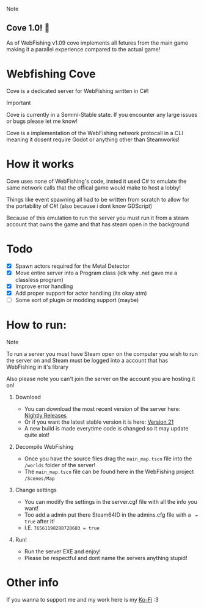 ﻿> [!NOTE]  
> ## Cove 1.0! 🥳
> As of WebFishing v1.09 cove implements all fetures from the main game making it a parallel experience compared to the actual game!

# Webfishing Cove
Cove is a dedicated server for WebFishing written in C#!

> [!IMPORTANT]  
> Cove is currently in a Semmi-Stable state.
> If you encounter any large issues or bugs please let me know!

Cove is a implementation of the WebFishing network protocall in a CLI meaning it dosent require Godot or anything other than Steamworks!

# How it works
Cove uses none of WebFishing's code, insted it used C# to emulate the same network calls that the offical game would make to host a lobby!

Things like event spawning all had to be written from scratch to allow for the portability of C#! (also because i dont know GDScript)

Because of this emulation to run the server you must run it from a steam account that owns the game and that has steam open in the background


# Todo
- [X] Spawn actors required for the Metal Detector
- [X] Move entire server into a Program class (idk why .net gave me a classless program)
- [X] Improve error handling
- [X] Add proper support for actor handling (its okay atm)
- [ ] Some sort of plugin or modding support (maybe)

# How to run:

> [!NOTE]  
> To run a server you must have Steam open on the computer you wish to run the server on
> and Steam must be logged into a account that has WebFishing in it's library 
> 
> Also please note you can't join the server on the account you are hosting it on!

1. Download
	- You can download the most recent version of the server here: [Nightly Releases](https://github.com/DrMeepso/WebFishingCove/tags)
	- Or if you want the latest stable version it is here: [Version 21](https://github.com/DrMeepso/WebFishingCove/releases/tag/nightly-21)
	- A new build is made everytime code is changed so it may update quite alot!

2. Decompile WebFishing
	- Once you have the source files drag the `main_map.tscn` file into the `/worlds` folder of the server!
	- The `main_map.tscn` file can be found here in the WebFishing project `/Scenes/Map`

3. Change settings
	- You can modify the settings in the server.cgf file with all the info you want!
	- Too add a admin put there Steam64ID in the admins.cfg file with a ` = true` after it!
	- I.E. `76561198288728683 = true`

4. Run!
	- Run the server EXE and enjoy! 
	- Please be respectful and dont name the servers anything stupid!


# Other info

If you wanna to support me and my work here is my [Ko-Fi](https://ko-fi.com/drmeepso) :3
